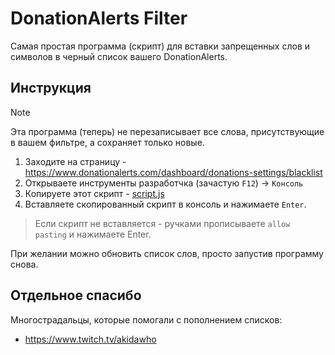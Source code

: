 # DonationAlerts Filter

Самая простая программа (скрипт) для вставки запрещенных слов и символов в черный список вашего DonationAlerts.

## Инструкция

> [!NOTE] 
> 
> Эта программа (теперь) не перезаписывает все слова, присутствующие в вашем фильтре, а сохраняет только новые.

1. Заходите на страницу - https://www.donationalerts.com/dashboard/donations-settings/blacklist
2. Открываете инструменты разработчка (зачастую `F12`) -> `Консоль`
3. Копируете этот скрипт - [script.js](./script.js)
4. Вставляете скопированный скрипт в консоль и нажимаете `Enter`.
> Если скрипт не вставляется - ручками прописываете `allow pasting` и нажимаете Enter. 

При желании можно обновить список слов, просто запустив программу снова.

## Отдельное спасибо

Многострадальцы, которые помогали с пополнением списков:

* https://www.twitch.tv/akidawho